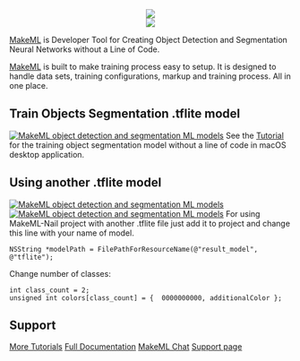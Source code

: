<div align="center">
  <img src="https://makeml.app/img/logo_256.png">
</div>

<div align="center">
  <img src="https://makeml.app/img/icon.png">
</div>

[MakeML](https://makeml.app?utm=github_nails_segmentation) is Developer Tool for Creating Object Detection and Segmentation Neural Networks without a Line of Code.

[MakeML](https://makeml.app?utm=github_nails_segmentation) is built to make training process easy to setup. It is designed to handle data sets, training configurations, markup and training process. All in one place.

## Train Objects Segmentation .tflite model
[![MakeML object detection and segmentation ML models](https://img.shields.io/static/v1?label=platform&message=macOS&color=blue)](https://makeml.app)
See the [Tutorial](https://makeml.app/docs/nails_tutorial_intro?utm=github_nails_segmentation) for the training object segmentation model without a line of code in macOS desktop application.

## Using another .tflite model
[![MakeML object detection and segmentation ML models](https://img.shields.io/static/v1?label=platform&message=iOS&color=blue)](https://makeml.app)    [![MakeML object detection and segmentation ML models](https://img.shields.io/static/v1?label=language&message=swift&nbsp;&#124;&nbsp;objective-c&color=green)](https://makeml.app)
For using MakeML-Nail project with another .tflite file just add it to project and change this line with your name of model.
```
NSString *modelPath = FilePathForResourceName(@"result_model", @"tflite");
```

Change number of classes:
```
int class_count = 2;
unsigned int colors[class_count] = {  0000000000, additionalColor };
```

## Support

[More Tutorials](https://makeml.app/tutorials?utm=github_nails_segmentation)
[Full Documentation](https://makeml.app/docs/doc1?utm=github_nails_segmentation)
[MakeML Chat](https://discordapp.com/invite/vgcG3Su)
[Support page](https://makeml.app/support)
